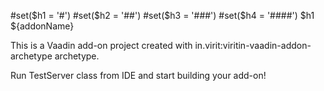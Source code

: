 #set($h1 = '#')
#set($h2 = '##')
#set($h3 = '###')
#set($h4 = '####')
$h1 ${addonName}

This is a Vaadin add-on project created with in.virit:viritin-vaadin-addon-archetype archetype.

Run TestServer class from IDE and start building your add-on!

